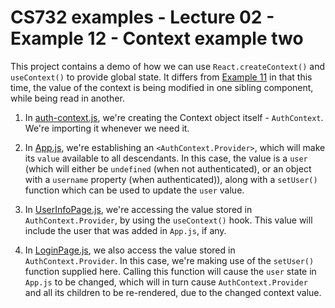 # CS732 examples - Lecture 02 - Example 12 - Context example two
This project contains a demo of how we can use `React.createContext()` and `useContext()` to provide global state. It differs from [Example 11](../example-11-context-01) in that this time, the value of the context is being modified in one sibling component, while being read in another.

1. In [auth-context.js](./src/auth-context.js), we're creating the Context object itself - `AuthContext`. We're importing it whenever we need it.

2. In [App.js](./src/App.js), we're establishing an `<AuthContext.Provider>`, which will make its `value` available to all descendants. In this case, the value is a `user` (which will either be `undefined` (when not authenticated), or an object with a `username` property (when authenticated)), along with a `setUser()` function which can be used to update the `user` value.

3. In [UserInfoPage.js](./src/UserInfoPage.js), we're accessing the value stored in `AuthContext.Provider`, by using the `useContext()` hook. This value will include the user that was added in `App.js`, if any.

4. In [LoginPage.js](./src/LoginPage.js), we also access the value stored in `AuthContext.Provider`. In this case, we're making use of the `setUser()` function supplied here. Calling this function will cause the `user` state in `App.js` to be changed, which will in turn cause `AuthContext.Provider` and all its children to be re-rendered, due to the changed context value.